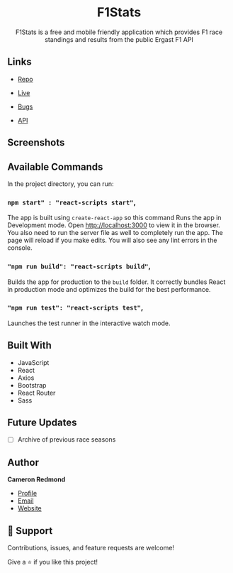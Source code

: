 <h1 align="center">F1Stats</h1>

<p align="center">F1Stats is a free and mobile friendly application which provides F1 race standings and results from the public Ergast F1 API</p>

## Links

- [Repo](https://github.com/camRedmond/f1-stats "F1Stats Repo")

- [Live](https://camredmond.github.io/f1-stats "Live View")

- [Bugs](https://github.com/camRedmond/F1Stats/issues "Issues Page")

- [API](http://ergast.com/mrd/ "Ergast F1 API")

## Screenshots

<!-- ![Home Page](/screenshots/1.png "Home Page")

![](/screenshots/2.png)

![](/screenshots/3.png) -->

## Available Commands

In the project directory, you can run:

### `npm start" : "react-scripts start"`,

The app is built using `create-react-app` so this command Runs the app in Development mode. Open [http://localhost:3000](http://localhost:3000) to view it in the browser. You also need to run the server file as well to completely run the app. The page will reload if you make edits.
You will also see any lint errors in the console.

### `"npm run build": "react-scripts build"`,

Builds the app for production to the `build` folder. It correctly bundles React in production mode and optimizes the build for the best performance.

### `"npm run test": "react-scripts test"`,

Launches the test runner in the interactive watch mode.

## Built With

- JavaScript
- React
- Axios
- Bootstrap
- React Router
- Sass

## Future Updates

- [ ] Archive of previous race seasons

## Author

**Cameron Redmond**

- [Profile](https://github.com/camRedmond "Cameron Redmond")
- [Email](mailto:cam.redmond@protonmail.com)
- [Website](https://camredmond.com "Website!")

## 🤝 Support

Contributions, issues, and feature requests are welcome!

Give a ⭐️ if you like this project!
